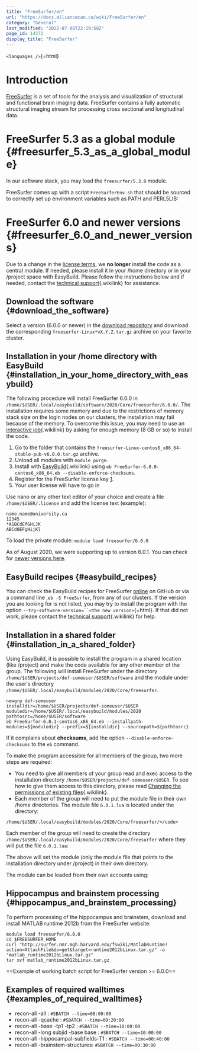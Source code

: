 ```yaml
---
title: "FreeSurfer/en"
url: "https://docs.alliancecan.ca/wiki/FreeSurfer/en"
category: "General"
last_modified: "2022-07-08T22:19:58Z"
page_id: 14372
display_title: "FreeSurfer"
---
```


`<languages />`{=html}

# Introduction

[FreeSurfer](https://surfer.nmr.mgh.harvard.edu/fswiki/FreeSurferWiki) is a set of tools for the analysis and visualization of structural and functional brain imaging data. FreeSurfer contains a fully automatic structural imaging stream for processing cross sectional and longitudinal data.

# FreeSurfer 5.3 as a global module {#freesurfer_5.3_as_a_global_module}

In our software stack, you may load the `freesurfer/5.3.0` module.

FreeSurfer comes up with a script `FreeSurferEnv.sh` that should be sourced to correctly set up environment variables such as PATH and PERL5LIB:

# FreeSurfer 6.0 and newer versions {#freesurfer_6.0_and_newer_versions}

Due to a change in the [license terms](https://surfer.nmr.mgh.harvard.edu/fswiki/FreeSurferSoftwareLicense), we **no longer** install the code as a central module. If needed, please install it in your /home directory or in your /project space with EasyBuild. Please follow the instructions below and if needed, contact the [technical support](https://docs.alliancecan.ca/Technical_Support "technical support"){.wikilink} for assistance.

## Download the software {#download_the_software}

Select a version (6.0.0 or newer) in the [download repository](https://surfer.nmr.mgh.harvard.edu/pub/dist/freesurfer/) and download the corresponding `freesurfer-Linux*vX.Y.Z.tar.gz` archive on your favorite cluster.

## Installation in your /home directory with EasyBuild {#installation_in_your_home_directory_with_easybuild}

The following procedure will install FreeSurfer 6.0.0 in `/home/$USER/.local/easybuild/software/2020/Core/freesurfer/6.0.0/`. The installation requires some memory and due to the restrictions of memory stack size on the login nodes on our clusters, the installation may fail because of the memory. To overcome this issue, you may need to use an [interactive job](https://docs.alliancecan.ca/Running_jobs#Interactive_jobs "interactive job"){.wikilink} by asking for enough memory (8 GB or so) to install the code.

1.  Go to the folder that contains the `freesurfer-Linux-centos6_x86_64-stable-pub-v6.0.0.tar.gz` archive.
2.  Unload all modules with `module purge`.
3.  Install with [EasyBuild](https://docs.alliancecan.ca/EasyBuild "EasyBuild"){.wikilink} using `eb FreeSurfer-6.0.0-centos6_x86_64.eb --disable-enforce-checksums`.
4.  Register for the FreeSurfer license key [1](https://surfer.nmr.mgh.harvard.edu/registration.html).
5.  Your user license will have to go in

Use nano or any other text editor of your choice and create a file `/home/$USER/.license` and add the license text (example):

    name.name@university.ca
    12345
    *A1BCdEfGHiJK
    ABCd0EFgHijKl

To load the private module: `module load freesurfer/6.0.0`

As of August 2020, we were supporting up to version 6.0.1. You can check for [newer versions here](https://github.com/ComputeCanada/easybuild-easyconfigs/tree/computecanada-master/easybuild/easyconfigs/f/FreeSurfer).

## EasyBuild recipes {#easybuild_recipes}

You can check the EasyBuild recipes for FreeSurfer [online](https://github.com/ComputeCanada/easybuild-easyconfigs/tree/computecanada-master/easybuild/easyconfigs/f/FreeSurfer) on GitHub or via a command line ,`eb -S FreeSurfer`, from any of our clusters. If the version you are looking for is not listed, you may try to install the program with the option `--try-software-version=``<the new version>`{=html}. If that did not work, please contact the [technical support](https://docs.alliancecan.ca/Technical_support/en "technical support"){.wikilink} for help.

## Installation in a shared folder {#installation_in_a_shared_folder}

Using EasyBuild, it is possible to install the program in a shared location (like /project) and make the code available for any other member of the group. The following will install FreeSurfer under the directory `/home/$USER/projects/def-someuser/$USER/software` and the module under the user\'s directory `/home/$USER/.local/easybuild/modules/2020/Core/freesurfer`.

    newgrp def-someuser
    installdir=/home/$USER/projects/def-someuser/$USER
    moduledir=/home/$USER/.local/easybuild/modules/2020
    pathtosrc=/home/$USER/software
    eb FreeSurfer-6.0.1-centos6_x86_64.eb --installpath-modules=${moduledir} --prefix=${installdir} --sourcepath=${pathtosrc}

If it complains about **checksums**, add the option `--disable-enforce-checksums` to the `eb` command.

To make the program accessible for all members of the group, two more steps are required:

- You need to give all members of your group read and exec access to the installation directory `/home/$USER/projects/def-someuser/$USER`. To see how to give them access to this directory, please read [Changing the permissions of existing files](https://docs.alliancecan.ca/Sharing_data#Changing_the_permissions_of_existing_files "Changing the permissions of existing files"){.wikilink}.
- Each member of the group will need to put the module file in their own /home directories. The module file `6.0.1.lua` is located under the directory:

<!-- -->

    /home/$USER/.local/easybuild/modules/2020/Core/freesurfer/</code>

Each member of the group will need to create the directory `/home/$USER/.local/easybuild/modules/2020/Core/freesurfer` where they will put the file `6.0.1.lua`:

The above will set the module (only the module file that points to the installation directory under /project) in their own directory.

The module can be loaded from their own accounts using:

## Hippocampus and brainstem processing {#hippocampus_and_brainstem_processing}

To perform processing of the hippocampus and brainstem, download and install MATLAB runtime 2012b from the FreeSurfer website:

    module load freesurfer/6.0.0
    cd $FREESURFER_HOME
    curl "http://surfer.nmr.mgh.harvard.edu/fswiki/MatlabRuntime?action=AttachFile&do=get&target=runtime2012bLinux.tar.gz" -o "matlab_runtime2012bLinux.tar.gz"
    tar xvf matlab_runtime2012bLinux.tar.gz 

==Example of working batch script for FreeSurfer version \>= 6.0.0==

## Examples of required walltimes {#examples_of_required_walltimes}

- recon-all -all : `#SBATCH --time=08:00:00`
- recon-all -qcache : `#SBATCH --time=00:20:00`
- recon-all -base -tp1 -tp2 : `#SBATCH --time=10:00:00`
- recon-all -long subjid -base base : `#SBATCH --time=10:00:00`
- recon-all -hippocampal-subfields-T1 : `#SBATCH --time=00:40:00`
- recon-all -brainstem-structures: `#SBATCH --time=00:30:00`
